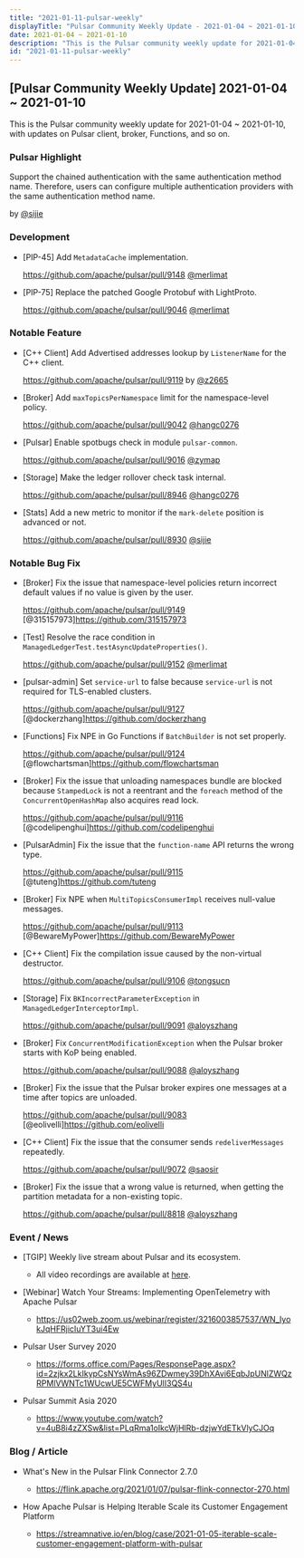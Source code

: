 ```yaml
---
title: "2021-01-11-pulsar-weekly"
displayTitle: "Pulsar Community Weekly Update - 2021-01-04 ~ 2021-01-10"
date: 2021-01-04 ~ 2021-01-10
description: "This is the Pulsar community weekly update for 2021-01-04 ~ 2021-01-10, with updates on Pulsar client, broker, Functions, and so on."
id: "2021-01-11-pulsar-weekly"
---
```


## [Pulsar Community Weekly Update] 2021-01-04 ~ 2021-01-10

This is the Pulsar community weekly update for 2021-01-04 ~ 2021-01-10, with updates on Pulsar client, broker, Functions, and so on.

### Pulsar Highlight

Support the chained authentication with the same authentication method name. Therefore, users can configure multiple authentication providers with the same authentication method name.

by [@sijie](https://github.com/sijie)

### Development

- [PIP-45] Add `MetadataCache` implementation.

    https://github.com/apache/pulsar/pull/9148 [@merlimat](https://github.com/merlimat)

- [PIP-75] Replace the patched Google Protobuf with LightProto.

    https://github.com/apache/pulsar/pull/9046 [@merlimat](https://github.com/merlimat)

### Notable Feature

- [C++ Client] Add Advertised addresses lookup by `ListenerName` for the C++ client.

    https://github.com/apache/pulsar/pull/9119 by [@z2665](https://github.com/z2665)

- [Broker] Add `maxTopicsPerNamespace` limit for the namespace-level policy.

    https://github.com/apache/pulsar/pull/9042 [@hangc0276](https://github.com/hangc0276)

- [Pulsar] Enable spotbugs check in module `pulsar-common`.

    https://github.com/apache/pulsar/pull/9016 [@zymap](https://github.com/zymap)

- [Storage] Make the ledger rollover check task internal.

    https://github.com/apache/pulsar/pull/8946 [@hangc0276](https://github.com/hangc0276)

- [Stats] Add a new metric to monitor if the `mark-delete` position is advanced or not.

    https://github.com/apache/pulsar/pull/8930 [@sijie](https://github.com/sijie)

### Notable Bug Fix

- [Broker] Fix the issue that namespace-level policies return incorrect default values if no value is given by the user.

    https://github.com/apache/pulsar/pull/9149 [@315157973]https://github.com/315157973

- [Test] Resolve the race condition in `ManagedLedgerTest.testAsyncUpdateProperties()`.

    https://github.com/apache/pulsar/pull/9152 [@merlimat](https://github.com/merlimat)

- [pulsar-admin] Set `service-url` to false because `service-url` is not required for TLS-enabled clusters.

    https://github.com/apache/pulsar/pull/9127 [@dockerzhang]https://github.com/dockerzhang

- [Functions] Fix NPE in Go Functions if `BatchBuilder` is not set properly.

    https://github.com/apache/pulsar/pull/9124 [@flowchartsman]https://github.com/flowchartsman

- [Broker] Fix the issue that unloading namespaces bundle are blocked because `StampedLock` is not a reentrant and the `foreach` method of the `ConcurrentOpenHashMap` also acquires read lock.

    https://github.com/apache/pulsar/pull/9116 [@codelipenghui]https://github.com/codelipenghui

- [PulsarAdmin] Fix the issue that the `function-name` API returns the wrong type.

    https://github.com/apache/pulsar/pull/9115 [@tuteng]https://github.com/tuteng

- [Broker] Fix NPE when `MultiTopicsConsumerImpl` receives null-value messages.

    https://github.com/apache/pulsar/pull/9113 [@BewareMyPower]https://github.com/BewareMyPower

- [C++ Client] Fix the compilation issue caused by the non-virtual destructor.

    https://github.com/apache/pulsar/pull/9106 [@tongsucn](https://github.com/tongsucn)

- [Storage] Fix `BKIncorrectParameterException` in `ManagedLedgerInterceptorImpl`.

    https://github.com/apache/pulsar/pull/9091 [@aloyszhang](https://github.com/aloyszhang)

- [Broker] Fix `ConcurrentModificationException` when the Pulsar broker starts with KoP being enabled.

    https://github.com/apache/pulsar/pull/9088 [@aloyszhang](https://github.com/aloyszhang)

- [Broker] Fix the issue that the Pulsar broker expires one messages at a time after topics are unloaded.

    https://github.com/apache/pulsar/pull/9083 [@eolivelli]https://github.com/eolivelli

- [C++ Client] Fix the issue that the consumer sends `redeliverMessages` repeatedly.

    https://github.com/apache/pulsar/pull/9072 [@saosir](https://github.com/saosir)

- [Broker] Fix the issue that a wrong value is returned, when getting the partition metadata for a non-existing topic.

    https://github.com/apache/pulsar/pull/8818 [@aloyszhang](https://github.com/aloyszhang)

### Event / News

- [TGIP] Weekly live stream about Pulsar and its ecosystem.

  - All video recordings are available at [here](https://streamnative.io/resource#tgip).

- [Webinar] Watch Your Streams: Implementing OpenTelemetry with Apache Pulsar

    - https://us02web.zoom.us/webinar/register/3216003857537/WN_IyokJqHFRjicIuYT3ui4Ew

- Pulsar User Survey 2020

  - https://forms.office.com/Pages/ResponsePage.aspx?id=2zjkx2LkIkypCsNYsWmAs96ZDwmey39DhXAvi6EqbJpUNlZWQzRPMlVWNTc1WUcwUE5CWFMyUlI3QS4u

- Pulsar Summit Asia 2020

   - https://www.youtube.com/watch?v=4uB8i4zZXSw&list=PLqRma1oIkcWjHlRb-dzjwYdETkVlyCJOq

### Blog / Article

- What's New in the Pulsar Flink Connector 2.7.0

    - https://flink.apache.org/2021/01/07/pulsar-flink-connector-270.html

- How Apache Pulsar is Helping Iterable Scale its Customer Engagement Platform

    - https://streamnative.io/en/blog/case/2021-01-05-iterable-scale-customer-engagement-platform-with-pulsar

